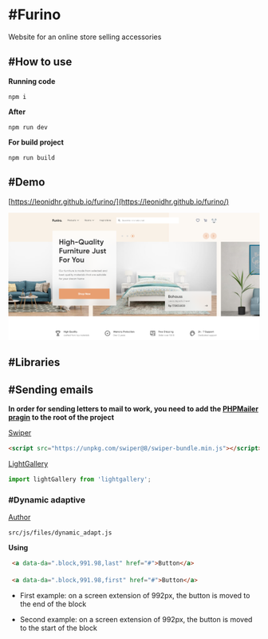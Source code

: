 # \#Furino
Website for an online store selling accessories

## \#How to use
__Running code__
```
npm i
```
__After__
```
npm run dev
```
__For build project__
```
npm run build
```

## \#Demo
[https://leonidhr.github.io/furino/](https://leonidhr.github.io/furino/)

<img src="./src/img/preview.png" width="726">

## \#Libraries

## \#Sending emails

__In order for sending letters to mail to work, you need to add the [PHPMailer pragin](https://github.com/PHPMailer/PHPMailer) to the root of the project__

[Swiper](https://swiperjs.com)

``` html
<script src="https://unpkg.com/swiper@8/swiper-bundle.min.js"></script>
```

[LightGallery](https://www.lightgalleryjs.com)
``` js
import lightGallery from 'lightgallery';
```

### \#Dynamic adaptive
[Author](https://github.com/FreelancerLifeStyle/dynamic_adapt)
```
src/js/files/dynamic_adapt.js
```
__Using__

``` html
 <a data-da=".block,991.98,last" href="#">Button</a>

 <a data-da=".block,991.98,first" href="#">Button</a>
```

* First example: on a screen extension of 992px, the button is moved to the end of the block

* Second example: on a screen extension of 992px, the button is moved to the start of the block